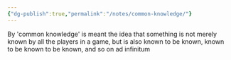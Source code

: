 ```yaml
---
{"dg-publish":true,"permalink":"/notes/common-knowledge/"}
---
```



By 'common knowledge' is meant the idea that something is not merely known by all the players in a game, but is also known to be known, known to be known to be known, and so on ad infinitum